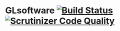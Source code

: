 # GLsoftware [![Build Status](https://travis-ci.org/BigBad/GLsoftware.svg?branch=master)](https://travis-ci.org/BigBad/GLsoftware)  [![Scrutinizer Code Quality](https://scrutinizer-ci.com/g/BigBad/GLsoftware/badges/quality-score.png?b=master)](https://scrutinizer-ci.com/g/BigBad/GLsoftware/?branch=master)
